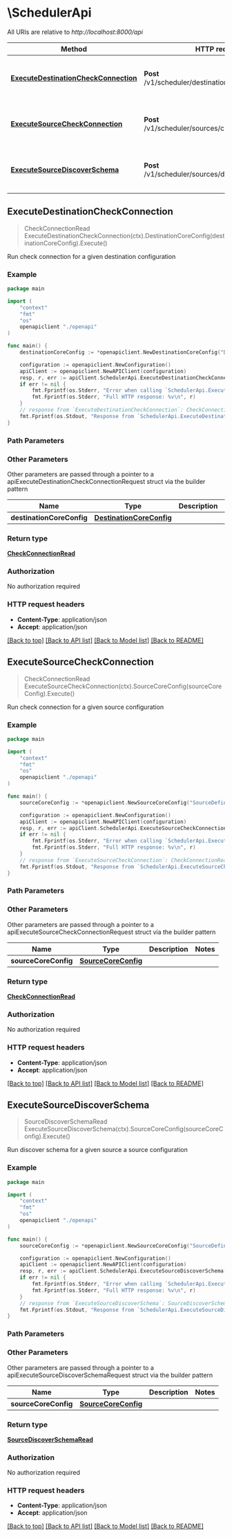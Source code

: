 # \SchedulerApi

All URIs are relative to *http://localhost:8000/api*

Method | HTTP request | Description
------------- | ------------- | -------------
[**ExecuteDestinationCheckConnection**](SchedulerApi.md#ExecuteDestinationCheckConnection) | **Post** /v1/scheduler/destinations/check_connection | Run check connection for a given destination configuration
[**ExecuteSourceCheckConnection**](SchedulerApi.md#ExecuteSourceCheckConnection) | **Post** /v1/scheduler/sources/check_connection | Run check connection for a given source configuration
[**ExecuteSourceDiscoverSchema**](SchedulerApi.md#ExecuteSourceDiscoverSchema) | **Post** /v1/scheduler/sources/discover_schema | Run discover schema for a given source a source configuration



## ExecuteDestinationCheckConnection

> CheckConnectionRead ExecuteDestinationCheckConnection(ctx).DestinationCoreConfig(destinationCoreConfig).Execute()

Run check connection for a given destination configuration

### Example

```go
package main

import (
    "context"
    "fmt"
    "os"
    openapiclient "./openapi"
)

func main() {
    destinationCoreConfig := *openapiclient.NewDestinationCoreConfig("DestinationDefinitionId_example", interface{}({"user":"charles"})) // DestinationCoreConfig | 

    configuration := openapiclient.NewConfiguration()
    apiClient := openapiclient.NewAPIClient(configuration)
    resp, r, err := apiClient.SchedulerApi.ExecuteDestinationCheckConnection(context.Background()).DestinationCoreConfig(destinationCoreConfig).Execute()
    if err != nil {
        fmt.Fprintf(os.Stderr, "Error when calling `SchedulerApi.ExecuteDestinationCheckConnection``: %v\n", err)
        fmt.Fprintf(os.Stderr, "Full HTTP response: %v\n", r)
    }
    // response from `ExecuteDestinationCheckConnection`: CheckConnectionRead
    fmt.Fprintf(os.Stdout, "Response from `SchedulerApi.ExecuteDestinationCheckConnection`: %v\n", resp)
}
```

### Path Parameters



### Other Parameters

Other parameters are passed through a pointer to a apiExecuteDestinationCheckConnectionRequest struct via the builder pattern


Name | Type | Description  | Notes
------------- | ------------- | ------------- | -------------
 **destinationCoreConfig** | [**DestinationCoreConfig**](DestinationCoreConfig.md) |  | 

### Return type

[**CheckConnectionRead**](CheckConnectionRead.md)

### Authorization

No authorization required

### HTTP request headers

- **Content-Type**: application/json
- **Accept**: application/json

[[Back to top]](#) [[Back to API list]](../README.md#documentation-for-api-endpoints)
[[Back to Model list]](../README.md#documentation-for-models)
[[Back to README]](../README.md)


## ExecuteSourceCheckConnection

> CheckConnectionRead ExecuteSourceCheckConnection(ctx).SourceCoreConfig(sourceCoreConfig).Execute()

Run check connection for a given source configuration

### Example

```go
package main

import (
    "context"
    "fmt"
    "os"
    openapiclient "./openapi"
)

func main() {
    sourceCoreConfig := *openapiclient.NewSourceCoreConfig("SourceDefinitionId_example", interface{}({"user":"charles"})) // SourceCoreConfig | 

    configuration := openapiclient.NewConfiguration()
    apiClient := openapiclient.NewAPIClient(configuration)
    resp, r, err := apiClient.SchedulerApi.ExecuteSourceCheckConnection(context.Background()).SourceCoreConfig(sourceCoreConfig).Execute()
    if err != nil {
        fmt.Fprintf(os.Stderr, "Error when calling `SchedulerApi.ExecuteSourceCheckConnection``: %v\n", err)
        fmt.Fprintf(os.Stderr, "Full HTTP response: %v\n", r)
    }
    // response from `ExecuteSourceCheckConnection`: CheckConnectionRead
    fmt.Fprintf(os.Stdout, "Response from `SchedulerApi.ExecuteSourceCheckConnection`: %v\n", resp)
}
```

### Path Parameters



### Other Parameters

Other parameters are passed through a pointer to a apiExecuteSourceCheckConnectionRequest struct via the builder pattern


Name | Type | Description  | Notes
------------- | ------------- | ------------- | -------------
 **sourceCoreConfig** | [**SourceCoreConfig**](SourceCoreConfig.md) |  | 

### Return type

[**CheckConnectionRead**](CheckConnectionRead.md)

### Authorization

No authorization required

### HTTP request headers

- **Content-Type**: application/json
- **Accept**: application/json

[[Back to top]](#) [[Back to API list]](../README.md#documentation-for-api-endpoints)
[[Back to Model list]](../README.md#documentation-for-models)
[[Back to README]](../README.md)


## ExecuteSourceDiscoverSchema

> SourceDiscoverSchemaRead ExecuteSourceDiscoverSchema(ctx).SourceCoreConfig(sourceCoreConfig).Execute()

Run discover schema for a given source a source configuration

### Example

```go
package main

import (
    "context"
    "fmt"
    "os"
    openapiclient "./openapi"
)

func main() {
    sourceCoreConfig := *openapiclient.NewSourceCoreConfig("SourceDefinitionId_example", interface{}({"user":"charles"})) // SourceCoreConfig | 

    configuration := openapiclient.NewConfiguration()
    apiClient := openapiclient.NewAPIClient(configuration)
    resp, r, err := apiClient.SchedulerApi.ExecuteSourceDiscoverSchema(context.Background()).SourceCoreConfig(sourceCoreConfig).Execute()
    if err != nil {
        fmt.Fprintf(os.Stderr, "Error when calling `SchedulerApi.ExecuteSourceDiscoverSchema``: %v\n", err)
        fmt.Fprintf(os.Stderr, "Full HTTP response: %v\n", r)
    }
    // response from `ExecuteSourceDiscoverSchema`: SourceDiscoverSchemaRead
    fmt.Fprintf(os.Stdout, "Response from `SchedulerApi.ExecuteSourceDiscoverSchema`: %v\n", resp)
}
```

### Path Parameters



### Other Parameters

Other parameters are passed through a pointer to a apiExecuteSourceDiscoverSchemaRequest struct via the builder pattern


Name | Type | Description  | Notes
------------- | ------------- | ------------- | -------------
 **sourceCoreConfig** | [**SourceCoreConfig**](SourceCoreConfig.md) |  | 

### Return type

[**SourceDiscoverSchemaRead**](SourceDiscoverSchemaRead.md)

### Authorization

No authorization required

### HTTP request headers

- **Content-Type**: application/json
- **Accept**: application/json

[[Back to top]](#) [[Back to API list]](../README.md#documentation-for-api-endpoints)
[[Back to Model list]](../README.md#documentation-for-models)
[[Back to README]](../README.md)

